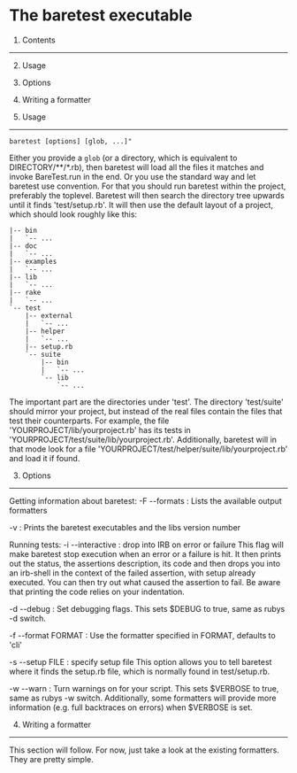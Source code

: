 The baretest executable
=======================



1. Contents
-----------

  2. Usage
  3. Options
  4. Writing a formatter



2. Usage
--------

`baretest [options] [glob, ...]"`

Either you provide a `glob` (or a directory, which is equivalent to DIRECTORY/\*\*/\*.rb),
then baretest will load all the files it matches and invoke BareTest.run in the end. Or you
use the standard way and let baretest use convention. For that you should run baretest within
the project, preferably the toplevel.
Baretest will then search the directory tree upwards until it finds 'test/setup.rb'. It
will then use the default layout of a project, which should look roughly like this:

    |-- bin
    |   `-- ...
    |-- doc
    |   `-- ...
    |-- examples
    |   `-- ...
    |-- lib
    |   `-- ...
    |-- rake
    |   `-- ...
    `-- test
        |-- external
        |   `-- ...
        |-- helper
        |   `-- ...
        |-- setup.rb
        `-- suite
            |-- bin
            |   `-- ...
            `-- lib
                `-- ...

The important part are the directories under 'test'. The directory 'test/suite' should mirror your
project, but instead of the real files contain the files that test their counterparts. For example,
the file 'YOURPROJECT/lib/yourproject.rb' has its tests in
'YOURPROJECT/test/suite/lib/yourproject.rb'.
Additionally, baretest will in that mode look for a file
'YOURPROJECT/test/helper/suite/lib/yourproject.rb' and load it if found.



3. Options
----------

Getting information about baretest:
-F --formats
: Lists the available output formatters

-v
: Prints the baretest executables and the libs version number

Running tests:
-i --interactive
: drop into IRB on error or failure
  This flag will make baretest stop execution when an error or a failure is hit. It then
  prints out the status, the assertions description, its code and then drops you into an
  irb-shell in the context of the failed assertion, with setup already executed.
  You can then try out what caused the assertion to fail.
  Be aware that printing the code relies on your indentation.

-d --debug
: Set debugging flags. This sets $DEBUG to true, same as rubys -d switch.

-f --format FORMAT
: Use the formatter specified in FORMAT, defaults to 'cli'

-s --setup FILE
: specify setup file
  This option allows you to tell baretest where it finds the setup.rb file, which is normally
  found in test/setup.rb.

-w --warn
: Turn warnings on for your script. This sets $VERBOSE to true, same as rubys -w switch.
  Additionally, some formatters will provide more information (e.g. full backtraces on errors)
  when $VERBOSE is set.



4. Writing a formatter
----------------------

This section will follow. For now, just take a look at the existing formatters.
They are pretty simple.